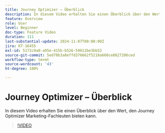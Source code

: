 ```yaml
---
title: Journey Optimizer – Überblick
description: In diesem Video erhalten Sie einen Überblick über den Wert, den Journey Optimizer (AJO) Marketing-Fachleuten bieten kann.
feature: Overview
role: User
level: Beginner
doc-type: Feature Video
duration: 111
last-substantial-update: 2024-11-07T00:00:00Z
jira: KT-16455
exl-id: 5172c9a0-a95e-415b-b526-59012be3bb52
source-git-commit: 5ed78b3a8effd376662f5218a660ce8627206ced
workflow-type: tm+mt
source-wordcount: '43'
ht-degree: 100%

---
```


# Journey Optimizer – Überblick

In diesem Video erhalten Sie einen Überblick über den Wert, den Journey Optimizer Marketing-Fachleuten bieten kann.

>[!VIDEO](https://video.tv.adobe.com/v/3432964/?learn=on)
